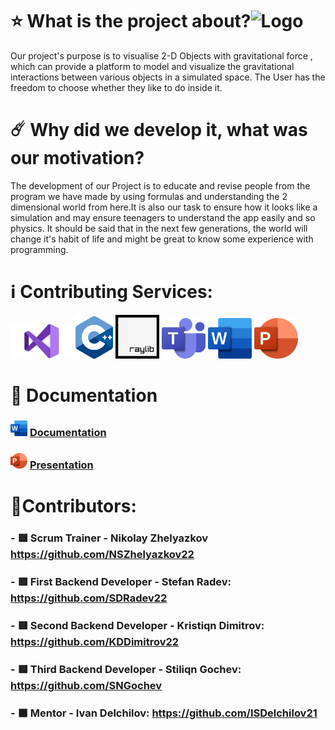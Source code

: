  # ⭐ **What is the project about?**![Logo](https://github.com/codingburgas/2324-space-sprint-project-spaceastra/assets/132429905/069742fe-be52-425e-a23e-85176f3f1031)
Our project's purpose is to visualise 2-D Objects with gravitational force , which can provide a platform to model and visualize the gravitational interactions between various objects in a simulated space. The User has the freedom to choose whether they like to do inside it.
# ☄️ **Why did we develop it, what was our motivation?**
The development of our Project is to educate and revise people from the program we have made by using formulas and understanding the 2 dimensional world from here.It is also our task to ensure how it looks like a simulation and may ensure teenagers to understand the app easily and so physics. It should be said that in the next few generations, the world will change it's habit of life and might be great to know some experience with programming.
 # ℹ️ **Contributing Services:**
 <a href="https://visualstudio.microsoft.com/"><img src="Additional Files/Pictures/VSlogo.png" width='100'></a>
 <a href="https://cplusplus.com/"><img src="Additional Files/Pictures/C++.png" width='60'></a>
 <img src='Additional Files/Pictures/raylib.png' width='70' position='center'>
<a href="https://www.microsoft.com/en-us/microsoft-teams/log-in"><img src="Additional Files/Pictures/TeamsLogo.png" width='70'></a>
<a href="https://www.microsoft.com/bg-bg/microsoft-365/word"><img src="Additional Files/Pictures/WordLogo.png" width='70'></a>
<a href="https://www.microsoft.com/en-us/microsoft-365/powerpoint"><img src="Additional Files/Pictures/PowerPoint.png" width='70'></a>

 # 📄 Documentation
###   <img src="Additional Files/Pictures/WordLogo.png" width='27'> <a href="Additional Files/Files/Documentation.docx">Documentation</a>
###   <img src="Additional Files/Pictures/PowerPoint.png" width='27'> <a href="Additional Files/Files/Presentation.pptx">Presentation</a>
# :crown:Contributors:
### - 🟥 Scrum Trainer - Nikolay Zhelyazkov https://github.com/NSZhelyazkov22
### - 🟥 First Backend Developer - Stefan Radev: https://github.com/SDRadev22
### - 🟥 Second Backend Developer - Kristiqn Dimitrov: https://github.com/KDDimitrov22
### - 🟩 Third Backend Developer - Stiliqn Gochev: https://github.com/SNGochev
### - ⬛ Mentor - Ivan Delchilov: https://github.com/ISDelchilov21
